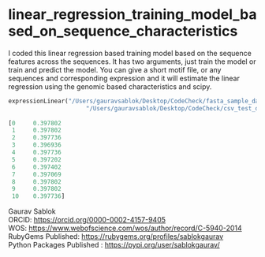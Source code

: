 # linear_regression_training_model_based_on_sequence_characteristics
I coded this linear regression based training model based on the sequence features across the sequences. It has two arguments, just train the model or train and predict the model. You can give a short motif file, or any sequences and corresponding expression and it will estimate the linear regression using the genomic based characteristics and scipy.

```python 
expressionLinear("/Users/gauravsablok/Desktop/CodeCheck/fasta_sample_datasets/sample1.fasta", 
                      "/Users/gauravsablok/Desktop/CodeCheck/csv_test_datasets/test_coverage.csv", 
                                                                               arg_type="train_model")
[0     0.397802
 1     0.397802
 2     0.397736
 3     0.396936
 4     0.397736
 5     0.397202
 6     0.397402
 7     0.397069
 8     0.397802
 9     0.397802
 10    0.397736]
 ````                                                                               
Gaurav Sablok \
ORCID: https://orcid.org/0000-0002-4157-9405 \
WOS: https://www.webofscience.com/wos/author/record/C-5940-2014 \
RubyGems Published: https://rubygems.org/profiles/sablokgaurav \
Python Packages Published : https://pypi.org/user/sablokgaurav/
